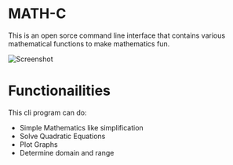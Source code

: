 # MATH-C
This is an open sorce command line interface that contains various mathematical functions to make mathematics fun.

![Screenshot](https://github.com/TheShiveshNetwork/MathC/assets/84664410/2a0a190f-92c2-4a10-bd1d-754e5cf874bc)

# Functionailities
This cli program can do:
- Simple Mathematics like simplification
- Solve Quadratic Equations
- Plot Graphs
- Determine domain and range
